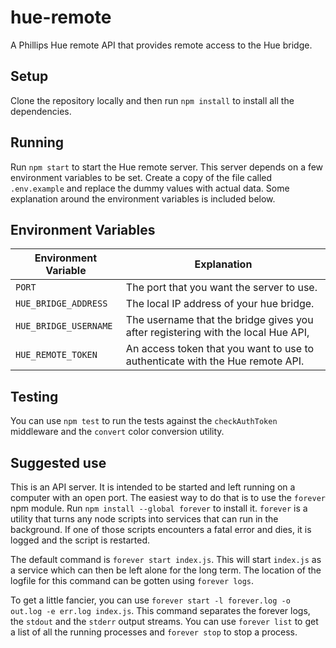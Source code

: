 # hue-remote
A Phillips Hue remote API that provides remote access to the Hue bridge.

## Setup

Clone the repository locally and then run `npm install` to install all the dependencies.

## Running

Run `npm start` to start the Hue remote server. This server depends on a few environment variables to be set. Create a copy of the file called `.env.example` and replace the dummy values with actual data. Some explanation around the environment variables is included below.

## Environment Variables

| Environment Variable  | Explanation                                                                      |
|-----------------------|----------------------------------------------------------------------------------|
| `PORT`                | The port that you want the server to use.                                        |
| `HUE_BRIDGE_ADDRESS`  | The local IP address of your hue bridge.                                         |
| `HUE_BRIDGE_USERNAME` | The username that the bridge gives you after registering with the local Hue API, |
| `HUE_REMOTE_TOKEN`    | An access token that you want to use to authenticate with the Hue remote API.    |

## Testing

You can use `npm test` to run the tests against the `checkAuthToken` middleware and the `convert` color conversion utility.

## Suggested use

This is an API server. It is intended to be started and left running on a computer with an open port. The easiest way to do that is to use the `forever` npm module. Run `npm install --global forever` to install it. `forever` is a utility that turns any node scripts into services that can run in the background. If one of those scripts encounters a fatal error and dies, it is logged and the script is restarted.

The default command is `forever start index.js`. This will start `index.js` as a service which can then be left alone for the long term. The location of the logfile for this command can be gotten using `forever logs`.

To get a little fancier, you  can use `forever start -l forever.log -o out.log -e err.log index.js`. This command separates the forever logs, the `stdout` and the `stderr` output streams. You can use `forever list` to get a list of all the running processes and `forever stop` to stop a process.
